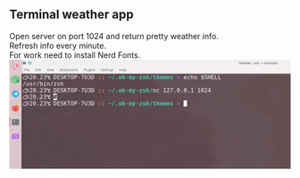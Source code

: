 ## Terminal weather app
Open server on port 1024 and return pretty weather info.  
Refresh info every minute.  
For work need to install Nerd Fonts.  
![alt text](https://github.com/GloryToMoon/terminal_weather/blob/assets/weather.png)  
